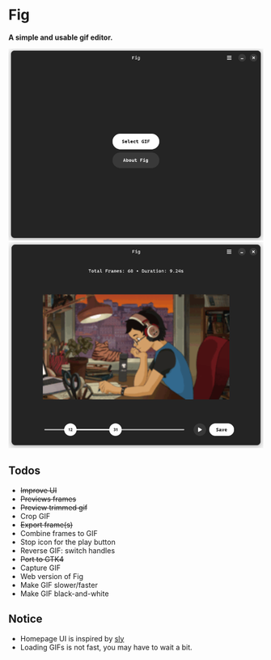 # Fig

**A simple and usable gif editor.**

![UI](assets/screenshot-home.png)
![UI](assets/screenshot-editor.png)

## Todos

- ~~Improve UI~~
- ~~Previews frames~~
- ~~Preview trimmed gif~~
- Crop GIF
- ~~Export frame(s)~~
- Combine frames to GIF
- Stop icon for the play button
- Reverse GIF: switch handles
- ~~Port to GTK4~~
- Capture GIF
- Web version of Fig
- Make GIF slower/faster
- Make GIF black-and-white

## Notice

- Homepage UI is inspired by [sly](https://github.com/kra-mo/sly)
- Loading GIFs is not fast, you may have to wait a bit.
